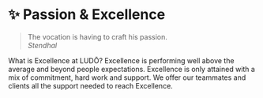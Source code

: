 ✨ Passion & Excellence
=========================
> The vocation is having to craft his passion.  
*Stendhal*

What is Excellence at LUDŌ? Excellence is performing well above the average 
and beyond people expectations. Excellence is only attained with a mix of commitment, 
hard work and support. 
We offer our teammates and clients all the support needed to reach Excellence.
